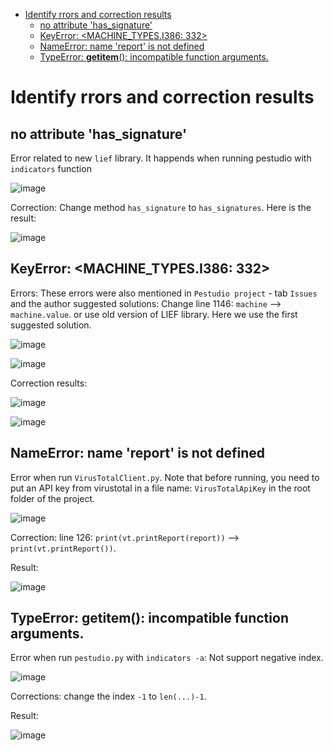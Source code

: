 - [Identify rrors and correction results](#identify-rrors-and-correction-results)
  - [no attribute 'has\_signature'](#no-attribute-has_signature)
  - [KeyError: \<MACHINE\_TYPES.I386: 332\>](#keyerror-machine_typesi386-332)
  - [NameError: name 'report' is not defined](#nameerror-name-report-is-not-defined)
  - [TypeError: __getitem__(): incompatible function arguments.](#typeerror-getitem-incompatible-function-arguments)


# Identify rrors and correction results

## no attribute 'has_signature'

 Error related to new `lief` library. It happends when running pestudio with `indicators` function

 ![image](images/README/screenshot_23-06-2023_19h50m32.png)

  Correction: Change method `has_signature` to `has_signatures`. Here is the result:

 ![image](images/README/screenshot_23-06-2023_20h11m19.png)

## KeyError: <MACHINE_TYPES.I386: 332>

Errors: These errors were also mentioned in `Pestudio project` - tab `Issues` and the author suggested solutions: Change line 1146: `machine` --> `machine.value`. or use old version of LIEF library. Here we use the first suggested solution.

![image](images/README/screenshot_23-06-2023_19h29m13.png)

![image](images/README/screenshot_23-06-2023_18h40m12.png)

Correction results:

![image](images/readme/screenshot_01-07-2023_11h53m05.png)

![image](images/readme/screenshot_01-07-2023_12h11m36.png)

## NameError: name 'report' is not defined

Error when run `VirusTotalClient.py`. Note that before running, you need to put an API key from virustotal in a file name: `VirusTotalApiKey` in the root folder of the project.

![image](images/README/screenshot_23-06-2023_18h42m43.png)

Correction: line 126: `print(vt.printReport(report))` --> `print(vt.printReport())`.

Result:

![image](images/readme/screenshot_01-07-2023_13h53m36.png)

## TypeError: __getitem__(): incompatible function arguments.

Error when run `pestudio.py` with `indicators -a`: Not support negative index.

![image](images/readme/screenshot_01-07-2023_14h08m10.png)

Corrections: change the index `-1` to `len(...)-1`.

Result:

![image](images/readme/screenshot_01-07-2023_14h30m43.png)